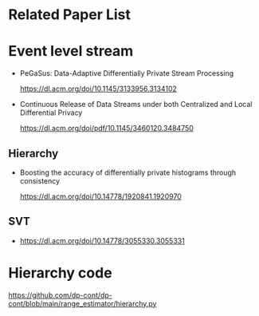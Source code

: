 # Related Paper List

# Event level stream

- PeGaSus: Data-Adaptive Differentially Private Stream Processing

  https://dl.acm.org/doi/10.1145/3133956.3134102

- Continuous Release of Data Streams under both Centralized and Local Differential Privacy

  https://dl.acm.org/doi/pdf/10.1145/3460120.3484750

## Hierarchy

- Boosting the accuracy of differentially private histograms through consistency

  https://dl.acm.org/doi/10.14778/1920841.1920970

## SVT

- https://dl.acm.org/doi/10.14778/3055330.3055331

# Hierarchy code

https://github.com/dp-cont/dp-cont/blob/main/range_estimator/hierarchy.py